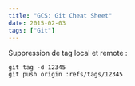 ```yaml
---
title: "GCS: Git Cheat Sheet"
date: 2015-02-03
tags: ["Git"]
---
```


Suppression de tag local et remote :
```
git tag -d 12345
git push origin :refs/tags/12345
```

